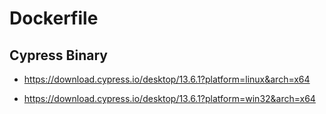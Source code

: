 # Dockerfile

## Cypress Binary

- https://download.cypress.io/desktop/13.6.1?platform=linux&arch=x64

- https://download.cypress.io/desktop/13.6.1?platform=win32&arch=x64
